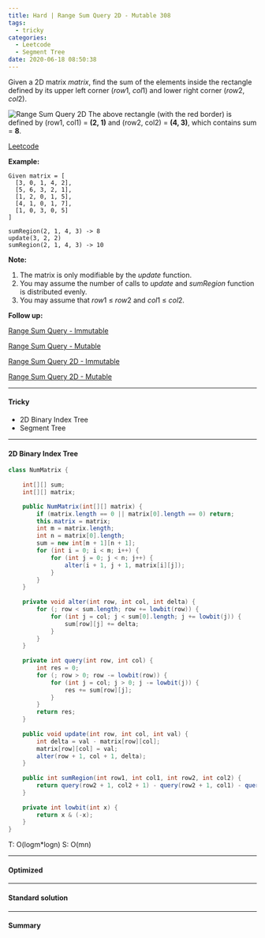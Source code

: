 ```yaml
---
title: Hard | Range Sum Query 2D - Mutable 308
tags:
  - tricky
categories:
  - Leetcode
  - Segment Tree
date: 2020-06-18 08:50:38
---
```


Given a 2D matrix *matrix*, find the sum of the elements inside the rectangle defined by its upper left corner (*row*1, *col*1) and lower right corner (*row*2, *col*2).

![Range Sum Query 2D](https://leetcode.com/static/images/courses/range_sum_query_2d.png)
The above rectangle (with the red border) is defined by (row1, col1) = **(2, 1)** and (row2, col2) = **(4, 3)**, which contains sum = **8**.

[Leetcode](https://leetcode.com/problems/range-sum-query-2d-mutable/)

<!--more-->

**Example:**

```
Given matrix = [
  [3, 0, 1, 4, 2],
  [5, 6, 3, 2, 1],
  [1, 2, 0, 1, 5],
  [4, 1, 0, 1, 7],
  [1, 0, 3, 0, 5]
]

sumRegion(2, 1, 4, 3) -> 8
update(3, 2, 2)
sumRegion(2, 1, 4, 3) -> 10
```

**Note:**

1. The matrix is only modifiable by the *update* function.
2. You may assume the number of calls to *update* and *sumRegion* function is distributed evenly.
3. You may assume that *row*1 ≤ *row*2 and *col*1 ≤ *col*2.

**Follow up:** 

[Range Sum Query - Immutable](https://aranne.github.io/2020/06/18/Range-sum-query-immutable-303/#more)	

[Range Sum Query - Mutable](https://aranne.github.io/2020/06/18/Range-sum-query-mutable-307/#more)

[Range Sum Query 2D - Immutable](https://aranne.github.io/2020/06/18/Range-sum-query-2D-immutable/#more)

[Range Sum Query 2D - Mutable](https://aranne.github.io/2020/06/18/Range-sum-query-2D-mutable-308/#more)

---

#### Tricky 

* 2D Binary Index Tree
* Segment Tree

---

#### 2D Binary Index Tree

```java
class NumMatrix {
    
    int[][] sum;
    int[][] matrix;

    public NumMatrix(int[][] matrix) {
        if (matrix.length == 0 || matrix[0].length == 0) return;
        this.matrix = matrix;
        int m = matrix.length;
        int n = matrix[0].length;
        sum = new int[m + 1][n + 1];
        for (int i = 0; i < m; i++) {
            for (int j = 0; j < n; j++) {
                alter(i + 1, j + 1, matrix[i][j]);
            }
        }
    }
    
    private void alter(int row, int col, int delta) {
        for (; row < sum.length; row += lowbit(row)) {
            for (int j = col; j < sum[0].length; j += lowbit(j)) {
                sum[row][j] += delta;
            }
        }
    }
    
    private int query(int row, int col) {
        int res = 0;
        for (; row > 0; row -= lowbit(row)) {
            for (int j = col; j > 0; j -= lowbit(j)) {
                res += sum[row][j];
            }
        }
        return res;
    }
    
    public void update(int row, int col, int val) {
        int delta = val - matrix[row][col];
        matrix[row][col] = val;
        alter(row + 1, col + 1, delta);
    }
    
    public int sumRegion(int row1, int col1, int row2, int col2) {
        return query(row2 + 1, col2 + 1) - query(row2 + 1, col1) - query(row1, col2 + 1) + query(row1, col1);   
    }
    
    private int lowbit(int x) {
        return x & (-x);
    }
}
```

T: O(logm*logn)		S: O(mn)

---

#### Optimized



---

#### Standard solution  



---

#### Summary 

